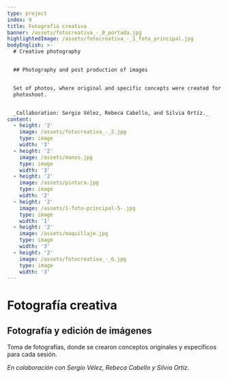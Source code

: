 ```yaml
---
type: project
index: 9
title: Fotografía creativa
banner: /assets/fotocreativa_-_0_portada.jpg
highlightedImage: /assets/fotocreativa_-_1_foto_principal.jpg
bodyEnglish: >-
  # Creative photography


  ## Photography and post production of images


  Set of photos, where original and specific concepts were created for every
  photoshoot.


  _Collaboration: Sergio Vélez, Rebeca Cabello, and Silvia Ortíz._
content:
  - height: '2'
    image: /assets/fotocreativa_-_2.jpg
    type: image
    width: '3'
  - height: '2'
    image: /assets/manos.jpg
    type: image
    width: '3'
  - height: '2'
    image: /assets/pintura.jpg
    type: image
    width: '2'
  - height: '2'
    image: /assets/1-foto-principal-5-.jpg
    type: image
    width: '1'
  - height: '2'
    image: /assets/maquillaje.jpg
    type: image
    width: '3'
  - height: '2'
    image: /assets/fotocreativa_-_6.jpg
    type: image
    width: '3'
---
```

# Fotografía creativa

## Fotografía y edición de imágenes

Toma de fotografías, donde se crearon conceptos originales y específicos para cada sesión.

_En colaboración con Sergio Vélez, Rebeca Cabello y Silvia Ortíz._
